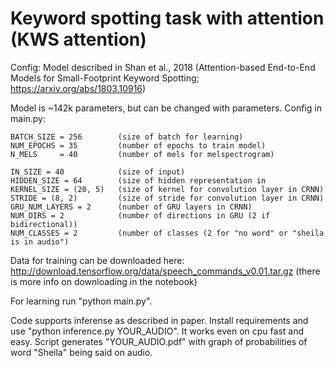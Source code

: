 # Keyword spotting task with attention (KWS attention)

Config:
Model described in Shan et al., 2018 (Attention-based End-to-End Models for Small-Footprint Keyword Spotting; https://arxiv.org/abs/1803.10916)

Model is ~142k parameters, but can be changed with parameters. 
Config in main.py:
    
    BATCH_SIZE = 256        (size of batch for learning)
    NUM_EPOCHS = 35         (number of epochs to train model)
    N_MELS     = 40         (number of mels for melspectrogram)

    IN_SIZE = 40            (size of input)
    HIDDEN_SIZE = 64        (size of hidden representation in 
    KERNEL_SIZE = (20, 5)   (size of kernel for convolution layer in CRNN)
    STRIDE = (8, 2)         (size of stride for convolution layer in CRNN)
    GRU_NUM_LAYERS = 2      (number of GRU layers in CRNN)
    NUM_DIRS = 2            (number of directions in GRU (2 if bidirectional))
    NUM_CLASSES = 2         (number of classes (2 for "no word" or "sheila is in audio")

Data for training can be downloaded here:
http://download.tensorflow.org/data/speech_commands_v0.01.tar.gz
(there is more info on downloading in the notebook)

For learning run "python main.py".

Code supports inferense as described in paper. Install requirements and use "python inference.py YOUR_AUDIO". It works even on cpu fast and easy. 
Script generates "YOUR_AUDIO.pdf" with graph of probabilities of word "Sheila" being said on audio.  
